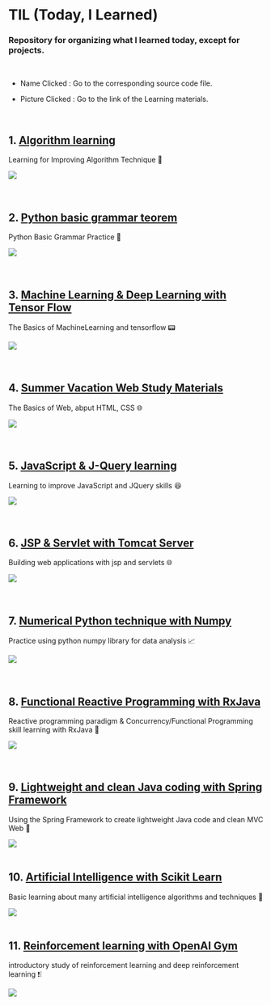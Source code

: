 # TIL (Today, I Learned)


### Repository for organizing what I learned today, except for projects.

<br>

* Name Clicked : Go to the corresponding source code file.

* Picture Clicked : Go to the link of the Learning materials.

<br>

## 1. [Algorithm learning](https://github.com/gusdnd852/TIL/tree/master/Algorithm) 
Learning for Improving Algorithm Technique 💪

<a href="https://www.acmicpc.net">
<img src="https://user-images.githubusercontent.com/38183241/43683763-736ff3a6-98cd-11e8-8114-20636ac0f3a2.jpg"/></a>

<br>
<br>
<br>

## 2. [Python basic grammar teorem](https://github.com/gusdnd852/TIL/tree/master/PythonPractice) 
Python Basic Grammar Practice 🌌

<a href="https://www.youtube.com/watch?v=c2mpe9Xcp0I&list=PLGPF8gvWLYyrkF85itdBHaOLSVbtdzBww">
<img src="https://user-images.githubusercontent.com/38183241/46157530-e369d380-c2b6-11e8-9a5f-f4c8d9951155.png"/></a>

<br>
<br>
<br>

## 3. [Machine Learning & Deep Learning with Tensor Flow](https://github.com/gusdnd852/TIL/tree/master/MachineLearning)
The Basics of MachineLearning and tensorflow 📟 

<a href="https://www.youtube.com/watch?v=BS6O0zOGX4E&list=PLlMkM4tgfjnLSOjrEJN31gZATbcj_MpUm">
<img src="https://user-images.githubusercontent.com/38183241/46157492-c9c88c00-c2b6-11e8-8a3a-dc694a1d395f.png"/></a>

<br>
<br>
<br>


## 4. [Summer Vacation Web Study Materials](https://github.com/gusdnd852/TIL/tree/master/WebStudy) 
The Basics of Web, abput HTML, CSS 🌐

<a href="https://user-images.githubusercontent.com/38183241/43683747-11002b0a-98cd-11e8-9f94-7ff719969164.jpg">
<img src="https://user-images.githubusercontent.com/38183241/46157441-ad2c5400-c2b6-11e8-8a0a-354ed425392d.png"/></a>

<br>
<br>
<br>


## 5. [JavaScript & J-Query learning](https://github.com/gusdnd852/Today-I-Learned/tree/master/JQuery)
Learning to improve JavaScript and JQuery skills 😆

<a href="https://www.youtube.com/watch?v=jR2zWjCT2XI&list=PLG7te9eYUi7vnribGociCy0Z-yD9Q8hwT&index=1">
<img src="https://user-images.githubusercontent.com/38183241/46162059-309f7280-c2c2-11e8-8f18-c5605f0e3294.png"/></a>

<br>
<br>
<br>

## 6. [JSP & Servlet with Tomcat Server](https://github.com/gusdnd852/Today-I-Learned/tree/master/JavaWeb)
Building web applications with jsp and servlets 🌐

<a href="https://www.youtube.com/watch?v=APJAJeePl4g&list=PLYBmkgNU_x7Zj0nCzt5D0qV33C_rU1NK2">
<img src="https://user-images.githubusercontent.com/38183241/46162209-93910980-c2c2-11e8-8c5f-75633287f593.png"/></a>

<br>
<br>
<br>

## 7. [Numerical Python technique with Numpy](https://github.com/gusdnd852/Today-I-Learned/tree/master/Rx)
Practice using python numpy library for data analysis 📈

<a href="https://www.youtube.com/watch?v=aHthqCgsSFs&list=PLBHVuYlKEkULZLnKLzRq1CnNBOBlBTkqp/">
<img src="https://user-images.githubusercontent.com/38183241/46241369-24ff9900-c3f3-11e8-8260-76be5006046b.png"/></a>

<br>
<br>
<br>

## 8. [Functional Reactive Programming with RxJava](https://github.com/gusdnd852/Today-I-Learned/tree/master/Rx)
Reactive programming paradigm & Concurrency/Functional Programming skill learning with RxJava 👾

<a href="https://academy.realm.io/kr/posts/mobilization-hugo-visser-rxjava-for-rest-of-us//">
<img src="https://user-images.githubusercontent.com/38183241/46539573-d326a980-c8f1-11e8-9799-2e5a5be8e8dc.png"/></a>

<br>
<br>
<br>

## 9. [Lightweight and clean Java coding with Spring Framework](https://github.com/gusdnd852/Today-I-Learned/tree/master/Spring)
Using the Spring Framework to create lightweight Java code and clean MVC Web 🍃

<a href="https://www.youtube.com/watch?v=CsOrR-4nH-s&list=PLPvokKzUkaLeiLUDKpqRdP8jtLU8lLKgR&index=1/">
<img src="https://user-images.githubusercontent.com/38183241/46541284-914c3200-c8f6-11e8-9842-c51d043775b2.png"/></a>

<br>
<br>

## 10. [Artificial Intelligence with Scikit Learn](https://github.com/gusdnd852/Today-I-Learned/tree/master/ArtificialIntelligence)
Basic learning about many artificial intelligence algorithms and techniques 🤖

<a href="https://blog.naver.com/PostView.nhn?blogId=samsjang&logNo=220908155111&categoryNo=87&parentCategoryNo=0&viewDate=&currentPage=4&postListTopCurrentPage=&from=postList&userTopListOpen=true&userTopListCount=10&userTopListManageOpen=false&userTopListCurrentPage=4/">
<img src="https://user-images.githubusercontent.com/38183241/46541336-b5a80e80-c8f6-11e8-8baa-9030e0744787.png"/></a>


<br>
<br>

## 11. [Reinforcement learning with OpenAI Gym](https://github.com/gusdnd852/Today-I-Learned/tree/master/ReinforcementLearning)
introductory study of reinforcement learning and deep reinforcement learning ❗️❕

<a href="https://www.youtube.com/watch?v=dZ4vw6v3LcA&list=PLlMkM4tgfjnKsCWav-Z2F-MMFRx-2gMGG/">
<img src="https://user-images.githubusercontent.com/38183241/46541239-66fa7480-c8f6-11e8-93e3-b2c5cdd74633.png"/></a>

<br>
<br>
